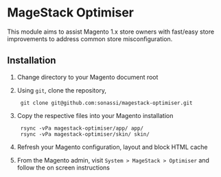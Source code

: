 # MageStack Optimiser

This module aims to assist Magento 1.x store owners with fast/easy store improvements to address common store misconfiguration.

## Installation

 1. Change directory to your Magento document root

 1. Using `git`, clone the repository,

         git clone git@github.com:sonassi/magestack-optimiser.git

 1. Copy the respective files into your Magento installation

         rsync -vPa magestack-optimiser/app/ app/
         rsync -vPa magestack-optimiser/skin/ skin/

 1. Refresh your Magento configuration, layout and block HTML cache

 1. From the Magento admin, visit `System > MageStack > Optimiser` and follow the on screen instructions
